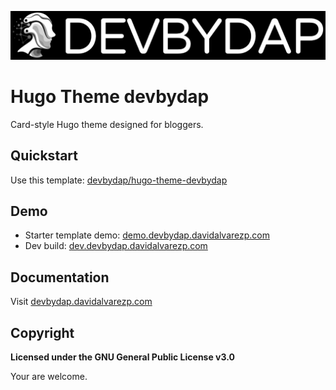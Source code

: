 ![image](images/banner.png)

# Hugo Theme devbydap

Card-style Hugo theme designed for bloggers.

## Quickstart

Use this template: [devbydap/hugo-theme-devbydap](https://github.com/devbydap/hugo-theme-devbydap)

## Demo

* Starter template demo: [demo.devbydap.davidalvarezp.com](https://demo.devbydap.davidalvarezp.com)
* Dev build: [dev.devbydap.davidalvarezp.com](https://dev.devbydap.davidalvarezp.com)

## Documentation

Visit [devbydap.davidalvarezp.com](https://devbydap.davidalvarezp.com)

## Copyright

**Licensed under the GNU General Public License v3.0**

Your are welcome.
